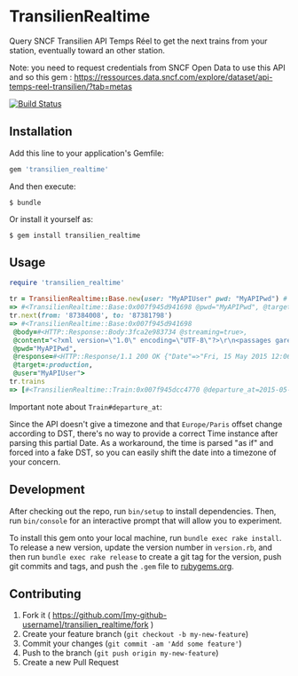 # TransilienRealtime

Query SNCF Transilien API Temps Réel to get the next trains from your station, eventually toward an other station.

Note: you need to request credentials from SNCF Open Data to use this API and so this gem : https://ressources.data.sncf.com/explore/dataset/api-temps-reel-transilien/?tab=metas

[![Build Status](https://travis-ci.org/ook/transilien_realtime.svg)](https://travis-ci.org/ook/transilien_realtime)

## Installation

Add this line to your application's Gemfile:

```ruby
gem 'transilien_realtime'
```

And then execute:

    $ bundle

Or install it yourself as:

    $ gem install transilien_realtime

## Usage

```ruby
require 'transilien_realtime'

tr = TransilienRealtime::Base.new(user: "MyAPIUser" pwd: "MyAPIPwd") # you can use ENV['RTT_API_USER'] and ENV['RTT_API_PWD'] instead
=> #<TransilienRealtime::Base:0x007f945d941698 @pwd="MyAPIPwd", @target=:production, @user="MyAPIUser">
tr.next(from: '87384008', to: '87381798')
=> #<TransilienRealtime::Base:0x007f945d941698
 @body=#<HTTP::Response::Body:3fca2e983734 @streaming=true>,
 @content="<?xml version=\"1.0\" encoding=\"UTF-8\"?>\r\n<passages gare=\"87384008\">\r\n<train><date mode=\"R\">15/05/2015 14:12</date>\r\n<num>136891</num>\r\n<miss>MOCA</miss>\r\n<term>87381509</term>\r\n</train>\r\n</passages>\r\n",
 @pwd="MyAPIPwd",
 @response=#<HTTP::Response/1.1 200 OK {"Date"=>"Fri, 15 May 2015 12:06:56 GMT", "Content-Type"=>"application/vnd.sncf.transilien.od.depart+xml; vers=1.0", "Cache-Control"=>"no-cache", "Connection"=>"close"}>,
 @target=:production,
 @user="MyAPIUser">
tr.trains
=> [#<TransilienRealtime::Train:0x007f945dcc4770 @departure_at=2015-05-15 16:12:00 +0200, @mission="MOCA", @numero="136891", @terminus="87381509">]
```

Important note about `Train#departure_at`:

Since the API doesn't give a timezone and that `Europe/Paris` offset change according to DST, there's no way to provide a correct Time instance after parsing this partial Date. As a workaround, the time is parsed "as if" and forced into a fake DST, so you can easily shift the date into a timezone of your concern.

## Development

After checking out the repo, run `bin/setup` to install dependencies. Then, run `bin/console` for an interactive prompt that will allow you to experiment.

To install this gem onto your local machine, run `bundle exec rake install`. To release a new version, update the version number in `version.rb`, and then run `bundle exec rake release` to create a git tag for the version, push git commits and tags, and push the `.gem` file to [rubygems.org](https://rubygems.org).

## Contributing

1. Fork it ( https://github.com/[my-github-username]/transilien_realtime/fork )
2. Create your feature branch (`git checkout -b my-new-feature`)
3. Commit your changes (`git commit -am 'Add some feature'`)
4. Push to the branch (`git push origin my-new-feature`)
5. Create a new Pull Request
